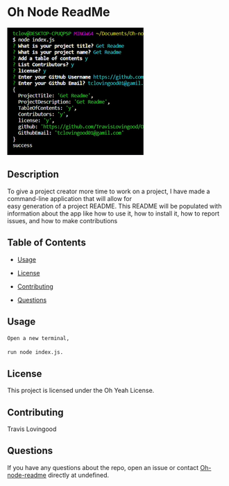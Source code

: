 
# Oh Node ReadMe

![readMe Image](./pics/ohNode.PNG)

## Description

To give a project creator more time to work on a project, I have made a command-line application that will allow for  
easy generation of a project README. This README will be populated with information about the app like how to use it, how to install it, how to report
issues, and how to make contributions

## Table of Contents 


* [Usage](#usage)

* [License](#license)

* [Contributing](#contributing)


* [Questions](#questions)


## Usage

```
Open a new terminal,

run node index.js.
```

## License

This project is licensed under the Oh Yeah License.
  
## Contributing

Travis Lovingood

## Questions

If you have any questions about the repo, open an issue or contact [Oh-node-readme](https://github.com/TravisLovingood/Oh-node-readme) directly at undefined.


